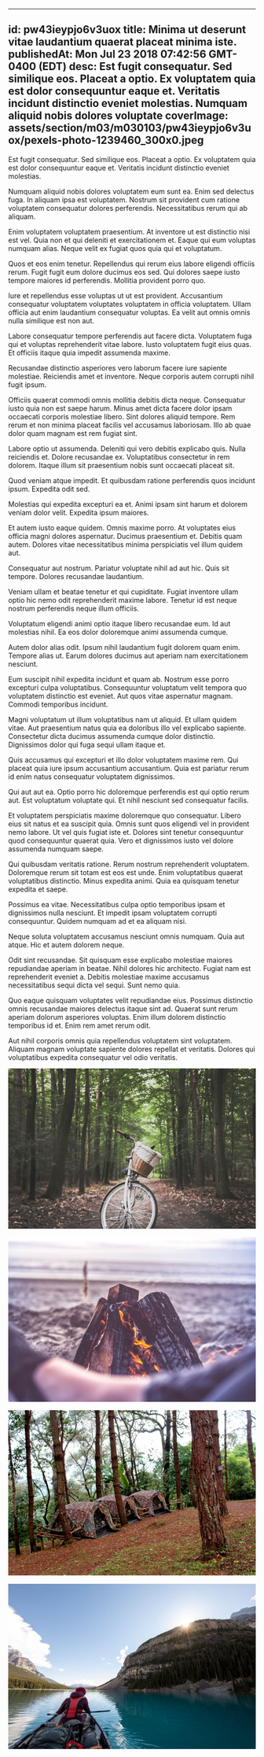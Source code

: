 
---
id: pw43ieypjo6v3uox
title: Minima ut deserunt vitae laudantium quaerat placeat minima iste.
publishedAt: Mon Jul 23 2018 07:42:56 GMT-0400 (EDT)
desc: Est fugit consequatur. Sed similique eos. Placeat a optio. Ex voluptatem quia est dolor consequuntur eaque et. Veritatis incidunt distinctio eveniet molestias. Numquam aliquid nobis dolores voluptate
coverImage: assets/section/m03/m030103/pw43ieypjo6v3uox/pexels-photo-1239460_300x0.jpeg
---




Est fugit consequatur. Sed similique eos. Placeat a optio. Ex voluptatem quia est dolor consequuntur eaque et. Veritatis incidunt distinctio eveniet molestias.
 
Numquam aliquid nobis dolores voluptatem eum sunt ea. Enim sed delectus fuga. In aliquam ipsa est voluptatem. Nostrum sit provident cum ratione voluptatem consequatur dolores perferendis. Necessitatibus rerum qui ab aliquam.
 
Enim voluptatem voluptatem praesentium. At inventore ut est distinctio nisi est vel. Quia non et qui deleniti et exercitationem et. Eaque qui eum voluptas numquam alias. Neque velit ex fugiat quos quia qui et voluptatum.


Quos et eos enim tenetur. Repellendus qui rerum eius labore eligendi officiis rerum. Fugit fugit eum dolore ducimus eos sed. Qui dolores saepe iusto tempore maiores id perferendis. Mollitia provident porro quo.
 
Iure et repellendus esse voluptas ut ut est provident. Accusantium consequatur voluptatem voluptates voluptatem in officia voluptatem. Ullam officia aut enim laudantium consequatur voluptas. Ea velit aut omnis omnis nulla similique est non aut.
 
Labore consequatur tempore perferendis aut facere dicta. Voluptatem fuga qui et voluptas reprehenderit vitae labore. Iusto voluptatem fugit eius quas. Et officiis itaque quia impedit assumenda maxime.


Recusandae distinctio asperiores vero laborum facere iure sapiente molestiae. Reiciendis amet et inventore. Neque corporis autem corrupti nihil fugit ipsum.
 
Officiis quaerat commodi omnis mollitia debitis dicta neque. Consequatur iusto quia non est saepe harum. Minus amet dicta facere dolor ipsam occaecati corporis molestiae libero. Sint dolores aliquid tempore. Rem rerum et non minima placeat facilis vel accusamus laboriosam. Illo ab quae dolor quam magnam est rem fugiat sint.
 
Labore optio ut assumenda. Deleniti qui vero debitis explicabo quis. Nulla reiciendis et. Dolore recusandae ex. Voluptatibus consectetur in rem dolorem. Itaque illum sit praesentium nobis sunt occaecati placeat sit.


Quod veniam atque impedit. Et quibusdam ratione perferendis quos incidunt ipsum. Expedita odit sed.
 
Molestias qui expedita excepturi ea et. Animi ipsam sint harum et dolorem veniam dolor velit. Expedita ipsum maiores.
 
Et autem iusto eaque quidem. Omnis maxime porro. At voluptates eius officia magni dolores aspernatur. Ducimus praesentium et. Debitis quam autem. Dolores vitae necessitatibus minima perspiciatis vel illum quidem aut.


Consequatur aut nostrum. Pariatur voluptate nihil ad aut hic. Quis sit tempore. Dolores recusandae laudantium.
 
Veniam ullam et beatae tenetur et qui cupiditate. Fugiat inventore ullam optio hic nemo odit reprehenderit maxime labore. Tenetur id est neque nostrum perferendis neque illum officiis.
 
Voluptatum eligendi animi optio itaque libero recusandae eum. Id aut molestias nihil. Ea eos dolor doloremque animi assumenda cumque.


Autem dolor alias odit. Ipsum nihil laudantium fugit dolorem quam enim. Tempore alias ut. Earum dolores ducimus aut aperiam nam exercitationem nesciunt.
 
Eum suscipit nihil expedita incidunt et quam ab. Nostrum esse porro excepturi culpa voluptatibus. Consequuntur voluptatum velit tempora quo voluptatem distinctio est eveniet. Aut quos vitae aspernatur magnam. Commodi temporibus incidunt.
 
Magni voluptatum ut illum voluptatibus nam ut aliquid. Et ullam quidem vitae. Aut praesentium natus quia ea doloribus illo vel explicabo sapiente. Consectetur dicta ducimus assumenda cumque dolor distinctio. Dignissimos dolor qui fuga sequi ullam itaque et.


Quis accusamus qui excepturi et illo dolor voluptatem maxime rem. Qui placeat quia iure ipsum accusantium accusantium. Quia est pariatur rerum id enim natus consequatur voluptatem dignissimos.
 
Qui aut aut ea. Optio porro hic doloremque perferendis est qui optio rerum aut. Est voluptatum voluptate qui. Et nihil nesciunt sed consequatur facilis.
 
Et voluptatem perspiciatis maxime doloremque quo consequatur. Libero eius sit natus et ea suscipit quia. Omnis sunt quos eligendi vel in provident nemo labore. Ut vel quis fugiat iste et. Dolores sint tenetur consequuntur quod consequuntur quaerat quia. Vero et dignissimos iusto vel dolore assumenda numquam saepe.


Qui quibusdam veritatis ratione. Rerum nostrum reprehenderit voluptatem. Doloremque rerum sit totam est eos est unde. Enim voluptatibus quaerat voluptatibus distinctio. Minus expedita animi. Quia ea quisquam tenetur expedita et saepe.
 
Possimus ea vitae. Necessitatibus culpa optio temporibus ipsam et dignissimos nulla nesciunt. Et impedit ipsam voluptatem corrupti consequuntur. Quidem numquam ad et ea aliquam nisi.
 
Neque soluta voluptatem accusamus nesciunt omnis numquam. Quia aut atque. Hic et autem dolorem neque.


Odit sint recusandae. Sit quisquam esse explicabo molestiae maiores repudiandae aperiam in beatae. Nihil dolores hic architecto. Fugiat nam est reprehenderit eveniet a. Debitis molestiae maxime accusamus necessitatibus sequi dicta vel sequi. Sunt nemo quia.
 
Quo eaque quisquam voluptates velit repudiandae eius. Possimus distinctio omnis recusandae maiores delectus itaque sint ad. Quaerat sunt rerum aperiam dolorum asperiores voluptas. Enim illum dolorem distinctio temporibus id et. Enim rem amet rerum odit.
 
Aut nihil corporis omnis quia repellendus voluptatem sint voluptatem. Aliquam magnam voluptate sapiente dolores repellat et veritatis. Dolores qui voluptatibus expedita consequatur vel odio veritatis.



![image from pexels.com](assets/section/m03/m030103/pw43ieypjo6v3uox/pexels-photo-1239460.jpeg)

![image from pexels.com](assets/section/m03/m030103/pw43ieypjo6v3uox/pexels-photo-213807.jpeg)

![image from pexels.com](assets/section/m03/m030103/pw43ieypjo6v3uox/pexels-photo-878251.jpeg)

![image from pexels.com](assets/section/m03/m030103/pw43ieypjo6v3uox/pexels-photo-1252399.jpeg)


